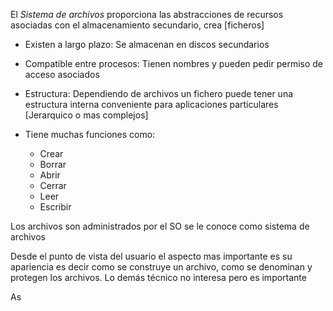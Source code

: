 El *Sistema de archivos* proporciona las abstracciones de recursos asociadas con el almacenamiento secundario, crea [ficheros] 

- Existen a largo plazo: Se almacenan en discos secundarios

- Compatible entre procesos: Tienen nombres y pueden pedir permiso de acceso asociados

- Estructura: Dependiendo de archivos un fichero puede tener una estructura interna conveniente para aplicaciones particulares [Jerarquico o mas complejos]

- Tiene muchas funciones como:
	- Crear
	- Borrar
	- Abrir
	- Cerrar
	- Leer
	- Escribir

Los archivos son administrados por el SO se le conoce como sistema de archivos

Desde el punto de vista del usuario el aspecto mas importante es su apariencia es decir como se construye un archivo, como se denominan y protegen los archivos. Lo demás técnico no interesa pero es importante

As